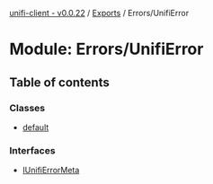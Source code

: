 [unifi-client - v0.0.22](../README.md) / [Exports](../modules.md) / Errors/UnifiError

# Module: Errors/UnifiError

## Table of contents

### Classes

- [default](../classes/errors_unifierror.default.md)

### Interfaces

- [IUnifiErrorMeta](../interfaces/errors_unifierror.iunifierrormeta.md)
